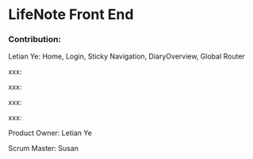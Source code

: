 # LifeNote Front End

### Contribution:

Letian Ye: Home, Login, Sticky Navigation, DiaryOverview, Global Router

xxx:

xxx:

xxx:

xxx:



Product Owner: Letian Ye

Scrum Master: Susan

